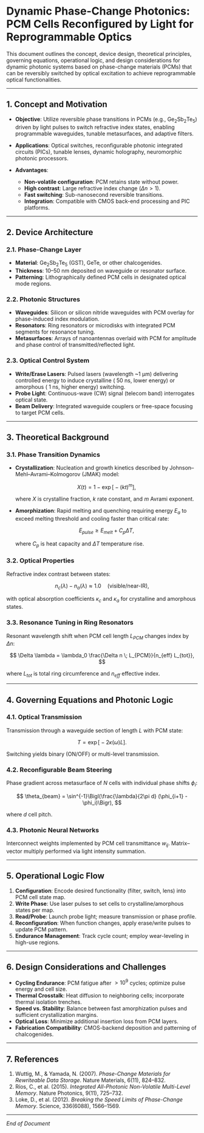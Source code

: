 # Dynamic Phase-Change Photonics: PCM Cells Reconfigured by Light for Reprogrammable Optics

This document outlines the concept, device design, theoretical principles, governing equations, operational logic, and design considerations for dynamic photonic systems based on phase-change materials (PCMs) that can be reversibly switched by optical excitation to achieve reprogrammable optical functionalities.

---

## 1. Concept and Motivation

* **Objective**: Utilize reversible phase transitions in PCMs (e.g., Ge$_2$Sb$_2$Te$_5$) driven by light pulses to switch refractive index states, enabling programmable waveguides, tunable metasurfaces, and adaptive filters.
* **Applications**: Optical switches, reconfigurable photonic integrated circuits (PICs), tunable lenses, dynamic holography, neuromorphic photonic processors.
* **Advantages**:

  * **Non-volatile configuration**: PCM retains state without power.
  * **High contrast**: Large refractive index change ($\Delta n > 1$).
  * **Fast switching**: Sub-nanosecond reversible transitions.
  * **Integration**: Compatible with CMOS back-end processing and PIC platforms.

---

## 2. Device Architecture

### 2.1. Phase-Change Layer

* **Material**: Ge$_2$Sb$_2$Te$_5$ (GST), GeTe, or other chalcogenides.
* **Thickness**: 10–50 nm deposited on waveguide or resonator surface.
* **Patterning**: Lithographically defined PCM cells in designated optical mode regions.

### 2.2. Photonic Structures

* **Waveguides**: Silicon or silicon nitride waveguides with PCM overlay for phase-induced index modulation.
* **Resonators**: Ring resonators or microdisks with integrated PCM segments for resonance tuning.
* **Metasurfaces**: Arrays of nanoantennas overlaid with PCM for amplitude and phase control of transmitted/reflected light.

### 2.3. Optical Control System

* **Write/Erase Lasers**: Pulsed lasers (wavelength \~1 µm) delivering controlled energy to induce crystalline ($~50$ ns, lower energy) or amorphous ($~1$ ns, higher energy) switching.
* **Probe Light**: Continuous-wave (CW) signal (telecom band) interrogates optical state.
* **Beam Delivery**: Integrated waveguide couplers or free-space focusing to target PCM cells.

---

## 3. Theoretical Background

### 3.1. Phase Transition Dynamics

* **Crystallization**: Nucleation and growth kinetics described by Johnson–Mehl–Avrami–Kolmogorov (JMAK) model:

  $$
  X(t) = 1 - \exp\bigl[-(kt)^m\bigr],
  $$

  where $X$ is crystalline fraction, $k$ rate constant, and $m$ Avrami exponent.

* **Amorphization**: Rapid melting and quenching requiring energy $E_a$ to exceed melting threshold and cooling faster than critical rate:

  $$
  E_{pulse} \ge E_{melt} + C_p \Delta T,
  $$

  where $C_p$ is heat capacity and $\Delta T$ temperature rise.

### 3.2. Optical Properties

Refractive index contrast between states:

$$
n_c(\lambda) - n_a(\lambda) \approx 1.0 \quad (\text{visible/near-IR}),
$$

with optical absorption coefficients $\kappa_c$ and $\kappa_a$ for crystalline and amorphous states.

### 3.3. Resonance Tuning in Ring Resonators

Resonant wavelength shift when PCM cell length $L_{PCM}$ changes index by $\Delta n$:

$$
\Delta \lambda = \lambda_0 \frac{\Delta n \; L_{PCM}}{n_{eff} L_{tot}},
$$

where $L_{tot}$ is total ring circumference and $n_{eff}$ effective index.

---

## 4. Governing Equations and Photonic Logic

### 4.1. Optical Transmission

Transmission through a waveguide section of length $L$ with PCM state:

$$
T = \exp\bigl[-2\kappa(\omega) L\bigr].
$$

Switching yields binary (ON/OFF) or multi-level transmission.

### 4.2. Reconfigurable Beam Steering

Phase gradient across metasurface of $N$ cells with individual phase shifts $\phi_i$:

$$
\theta_{beam} = \sin^{-1}\Bigl(\frac{\lambda}{2\pi d} (\phi_{i+1} - \phi_i)\Bigr),
$$

where $d$ cell pitch.

### 4.3. Photonic Neural Networks

Interconnect weights implemented by PCM cell transmittance $w_{ij}$. Matrix–vector multiply performed via light intensity summation.

---

## 5. Operational Logic Flow

1. **Configuration**: Encode desired functionality (filter, switch, lens) into PCM cell state map.
2. **Write Phase**: Use laser pulses to set cells to crystalline/amorphous states per map.
3. **Read/Probe**: Launch probe light; measure transmission or phase profile.
4. **Reconfiguration**: When function changes, apply erase/write pulses to update PCM pattern.
5. **Endurance Management**: Track cycle count; employ wear-leveling in high-use regions.

---

## 6. Design Considerations and Challenges

* **Cycling Endurance**: PCM fatigue after $>10^9$ cycles; optimize pulse energy and cell size.
* **Thermal Crosstalk**: Heat diffusion to neighboring cells; incorporate thermal isolation trenches.
* **Speed vs. Stability**: Balance between fast amorphization pulses and sufficient crystallization margins.
* **Optical Loss**: Minimize additional insertion loss from PCM layers.
* **Fabrication Compatibility**: CMOS-backend deposition and patterning of chalcogenides.

---

## 7. References

1. Wuttig, M., & Yamada, N. (2007). *Phase-Change Materials for Rewriteable Data Storage*. Nature Materials, 6(11), 824–832.
2. Ríos, C., et al. (2015). *Integrated All-Photonic Non-Volatile Multi-Level Memory*. Nature Photonics, 9(11), 725–732.
3. Loke, D., et al. (2012). *Breaking the Speed Limits of Phase-Change Memory*. Science, 336(6088), 1566–1569.

---

*End of Document*
